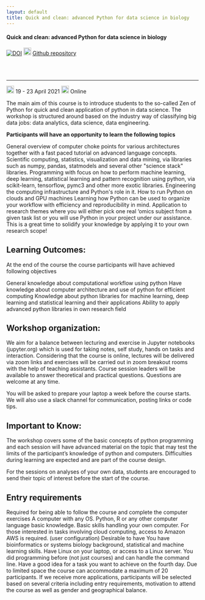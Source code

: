 ```yaml
---
layout: default
title: Quick and clean: advanced Python for data science in biology
---
```


#### Quick and clean: advanced Python for data science in biology
[![DOI](https://zenodo.org/badge/172930292.svg)](https://zenodo.org/badge/latestdoi/172930292) <img border="0" src="https://www.svgrepo.com/show/305241/github.svg" width="20" height="20"> [Github repository](https://github.com/NBISweden/workshop-advanced-python)


<br>
<br>
<hr>

<img border="0" src="https://www.svgrepo.com/show/20800/event-date-and-time-symbol.svg" width="20" height="20"> 19 - 23 April 2021
<img border="0" src="https://www.svgrepo.com/show/4199/placeholder-on-a-map.svg" width="20" height="20"> Online

The main aim of this course is to introduce students to the so-called Zen of Python for quick and clean application of python in data science. The workshop is structured around  based on the industry way of classifying big data jobs: data analytics, data science, data engineering.

**Participants will have an opportunity to learn the following topics**

General overview of computer choke points for various architectures together with a fast paced tutorial on advanced language concepts.
Scientific computing, statistics, visualization and data mining, via libraries such as numpy, pandas, statmodels and several other "science stack" libraries.
Programming with focus on how to perform machine learning, deep learning, statistical learning and pattern recognition using python, via scikit-learn, tensorflow, pymc3 and other more exotic libraries.
Engineering the computing infrastructure and Python's role in it. How to run Python on clouds and GPU machines
Learning how Python can be used to organize your workflow with efficiency and reproducibility in mind.
Application to research themes where you will either pick one real ‘omics subject from a given task list or you will use Python in your project under our assistance. This is a great time to solidify your knowledge by applying it to your own research scope!


## Learning Outcomes:

At the end of the course the course participants will have achieved following objectives

General knowledge about computational workflow using python
Have knowledge about computer architecture and use of python for efficient computing
Knowledge about python libraries for machine learning, deep learning and statistical learning and their applications
Ability to apply advanced python libraries in own research field

## Workshop organization:

We aim for a balance between lecturing and exercise in Jupyter notebooks (jupyter.org) which is used for taking notes, self study, hands on tasks and interaction. Considering that the course is online, lectures will be delivered via zoom links and exercises will be carried out in zoom breakout rooms with the help of teaching assistants. Course session leaders will be available to answer theoretical and practical questions. Questions are welcome at any time.

You will be asked to prepare your laptop a week before the course starts. We will also use a slack channel for communication, posting links or code tips.

## Important to Know:

The workshop covers some of the basic concepts of python programming and each session will have advanced material on the topic that may test the limits of the participant’s knowledge of python and computers. Difficulties during learning are expected and are part of the course design.

For the sessions on analyses of your own data, students are encouraged to send their topic of interest before the start of the course.

## Entry requirements

Required for being able to follow the course and complete the computer exercises
A computer with any OS.
Python, R or any other computer language basic knowledge.
Basic skills handling your own computer.
For those interested in tasks involving cloud computing, access to Amazon AWS is required. (user configuration)
Desirable to have
You have bioinformatics or systems biology background, statistical and machine learning skills.
Have Linux on your laptop, or access to a Linux server.
You did programming before (not just courses) and can handle the command line.
Have a good idea for a task you want to achieve on the fourth day.
Due to limited space the course can accommodate a maximum of 20 participants. If we receive more applications, participants will be selected based on several criteria including entry requirements, motivation to attend the course as well as gender and geographical balance.
